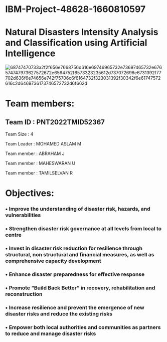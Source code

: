# IBM-Project-48628-1660810597
# Natural Disasters Intensity Analysis and Classification using Artificial Intelligence
![68747470733a2f2f656e7668756d616e69746965732e73697465732e676574747973627572672e6564752f6573323235612d737072696e6731392f77702d636f6e74656e742f75706c6f6164732f323031392f30342f6e61747572616c2d6469736173746572732d6f662d](https://user-images.githubusercontent.com/114648860/201627867-9bb21e26-cb50-4224-9d77-bc0eac244bf2.jpg)
# Team members:
## Team ID : PNT2022TMID52367

Team Size : 4

Team Leader : MOHAMED ASLAM M

Team member : ABRAHAM J

Team member : MAHESWARAN U

Team member : TAMILSELVAN R

# Objectives:
### • Improve the understanding of disaster risk, hazards, and vulnerabilities
### • Strengthen disaster risk governance at all levels from local to centre
### • Invest in disaster risk reduction for resilience through structural, non structural and financial measures, as well as comprehensive capacity development
### • Enhance disaster preparedness for effective response
### • Promote “Build Back Better” in recovery, rehabilitation and reconstruction
### • Increase resilience and prevent the emergence of new disaster risks and reduce the existing risks
### • Empower both local authorities and communities as partners to reduce and manage disaster risks

